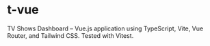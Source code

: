 # t-vue
TV Shows Dashboard – Vue.js application using TypeScript, Vite, Vue Router, and Tailwind CSS. Tested with Vitest.
